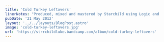```yaml
---
title: 'Cold Turkey Leftovers'
linerNotes: "Produced, mixed and mastered by Starchild using Logic and a SP-303 ----- The end of an era, 15 beats and skits from the last 2 years - my cold turkey leftovers. Thanks to everyone who has supported over the past couple of years. If you want to use these beats for anything, hit me up! Enjoy!"
pubDate: '21 May 2012'
layout: '../../layouts/BlogPost.astro'
image: 'cold-turkey-leftovers.jpg'
url: 'https://strrchildluke.bandcamp.com/album/cold-turkey-leftovers'
---
```




